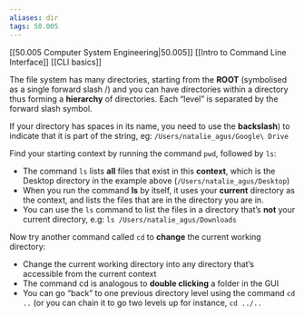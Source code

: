 ```yaml
---
aliases: dir
tags: 50.005
---
```

[[50.005 Computer System Engineering|50.005]]
[[Intro to Command Line Interface]]
[[CLI basics]]

The file system has many directories, starting from the **ROOT** (symbolised as a single forward slash /) and you can have directories within a directory thus forming a **hierarchy** of directories. Each “level” is separated by the forward slash symbol.

If your directory has spaces in its name, you need to use the **backslash**) to indicate that it is part of the string, eg: `/Users/natalie_agus/Google\ Drive`

Find your starting context by running the command `pwd`, followed by `ls`:
-   The command `ls` lists **all** files that exist in this **context**, which is the Desktop directory in the example above (`/Users/natalie_agus/Desktop`)
-   When you run the command **ls** by itself, it uses your **current** directory as the context, and lists the files that are in the directory you are in.
-   You can use the `ls` command to list the files in a directory that’s **not** your current directory, e.g: `ls /Users/natalie_agus/Downloads`

Now try another command called `cd` to **change** the current working directory:
-   Change the current working directory into any directory that’s accessible from the current context
-   The command cd is analogous to **double clicking** a folder in the GUI
-   You can go “back” to one previous directory level using the command `cd ..` (or you can chain it to go two levels up for instance, `cd ../..`